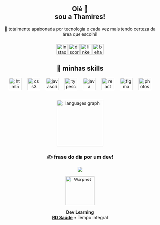 <h2 align="center">Oiê 👋 <br> sou a Thamires!</h2>
<p align="center">🌱 totalmente apaixonada por tecnologia e cada vez mais tendo certeza da área que escolhi!</p>

###

<div align="center">
    <a href="https://instagram.com/tamigld">
      <img src="https://img.shields.io/static/v1?message=Instagram&logo=instagram&label=&color=E4405F&logoColor=white&labelColor=&style=for-the-badge" height="35" alt="instagram logo"  />
    </a>
    <a href="https://discord.com/channels/@tamigld" target="_blank">
      <img src="https://img.shields.io/static/v1?message=Discord&logo=discord&label=&color=7289DA&logoColor=white&labelColor=&style=for-the-badge" height="35" alt="discord logo"  />
    </a>
    <a href="https://linkedin.com/in/thamires-galdino-alves-764380172/" target="_blank">
      <img src="https://img.shields.io/static/v1?message=LinkedIn&logo=linkedin&label=&color=0077B5&logoColor=white&labelColor=&style=for-the-badge" height="35" alt="linkedin logo"  />
    </a>
    <a href="https://www.behance.net/galdinarte" target="_blank">
      <img src="https://img.shields.io/static/v1?message=Behance&logo=behance&label=&color=1769ff&logoColor=white&labelColor=&style=for-the-badge" height="35" alt="behance logo"  />
    </a>
  </div>

###

###
  <div align="center">

## 🚀 minhas skills
  <img src="https://cdn.jsdelivr.net/gh/devicons/devicon/icons/html5/html5-original.svg" height="40" alt="html5 logo"  />
  <img width="12" />
  <img src="https://cdn.jsdelivr.net/gh/devicons/devicon/icons/css3/css3-original.svg" height="40" alt="css3 logo"  />
  <img width="12" />
  <img src="https://cdn.jsdelivr.net/gh/devicons/devicon/icons/javascript/javascript-original.svg" height="40" alt="javascript logo"  />
  <img width="12" />
  <img src="https://cdn.jsdelivr.net/gh/devicons/devicon/icons/typescript/typescript-original.svg" height="40" alt="typescript logo"  />
  <img width="12" />
  <img src="https://cdn.jsdelivr.net/gh/devicons/devicon/icons/java/java-original.svg" height="40" alt="java logo"  />
  <img width="12" />
  <img src="https://cdn.jsdelivr.net/gh/devicons/devicon/icons/react/react-original.svg" height="40" alt="react logo"  />
  <img width="12" />
  <img src="https://cdn.jsdelivr.net/gh/devicons/devicon/icons/figma/figma-original.svg" height="40" alt="figma logo"  />
  <img width="12" />
  <img src="https://cdn.jsdelivr.net/gh/devicons/devicon/icons/photoshop/photoshop-plain.svg" height="40" alt="photoshop logo"  />

##

<div> 
  <img src="https://github-readme-stats.vercel.app/api/top-langs?username=tamigld&locale=en&hide_title=false&layout=compact&card_width=320&langs_count=5&theme=panda&hide_border=false&order=2" height="150" alt="languages graph"  />
    
  ### ✍️ frase do dia por um dev!
  ![](https://quotes-github-readme.vercel.app/api?type=horizontal&theme=radical)
  
<div>
<img align="center" height="94px" width="94px" alt="Warpnet" src="https://media.licdn.com/dms/image/D4D0BAQFkORGIWqNXRQ/company-logo_200_200/0/1710958283160/rdsaudeoficial_logo?e=1719446400&v=beta&t=as4LDLihGcMI-F3XWsn90lwjZmEOIs106IRewin_a3Q"/>


**Dev Learning** \
[**RD Saúde**](https://rdsaude.com.br/) • Tempo integral 
</div>
  
  <!-- Proudly created with GPRM ( https://gprm.itsvg.in ) -->    
</div>
  
  </div>
